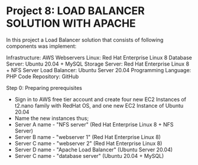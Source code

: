 # Project 8: LOAD BALANCER SOLUTION WITH APACHE

In this project a Load Balancer solution that consists of following components was implement:

Infrastructure: AWS
Webservers Linux: Red Hat Enterprise Linux 8
Database Server: Ubuntu 20.04 + MySQL
Storage Server: Red Hat Enterprise Linux 8 + NFS Server
Load Balancer: Ubuntu Server 20.04
Programming Language: PHP
Code Repository: GitHub

Step 0:  Preparing prerequisites

- Sign in to AWS free tier account and create four new EC2 Instances of t2.nano family with RedHat OS, and one new EC2 Instance of Ubuntu 20.04
- Name the new instances thus;
- Server A name - "NFS server" (Red Hat Enterprise Linux 8 + NFS Server)
- Server B name - "webserver 1" (Red Hat Enterprise Linux 8)
- Server C name - "webserver 2" (Red Hat Enterprise Linux 8)
- Server D name - "Apache Load Balancer" (Ubuntu Server 20.04)
- Server C name - "database server" (Ubuntu 20.04 + MySQL)
